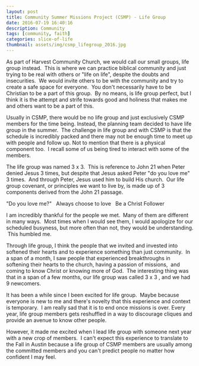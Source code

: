 ```yaml
---
layout: post
title: Community Summer Missions Project (CSMP) - Life Group
date: 2016-07-19 16:40:16
description: Community
tags: [community, faith]
categories: slice-of-life
thumbnail: assets/img/csmp_lifegroup_2016.jpg
---
```


As part of Harvest Community Church, we would call our small groups, life group instead.  This is where we can practice biblical community and just trying to be real with others or "life on life", despite the doubts and insecurities.  We would invite others to be with the community and try to create a safe space for everyone.  You don't necessarily have to be Christian to be a part of this group.  By no means, is life group perfect, but I think it is the attempt and strife towards good and holiness that makes me and others want to be a part of this.

Usually in CSMP, there would be no life group and just exclusively CSMP members for the time being. Instead, the planning team decided to have life group in the summer.  The challenge in life group and with CSMP is that the schedule is incredibly packed and there may not be enough time to meet up with people and follow up. Not to mention that there is a physical component too.  I recall some of us being tired to interact with some of the members.

The life group was named 3 x 3.  This is reference to John 21 when Peter denied Jesus 3 times, but despite that Jesus asked Peter "do you love me" 3 times.  And through Peter, Jesus used him to build His church.  Our life group covenant, or principles we want to live by, is made up of 3 components derived from the John 21 passage.

"Do you love me?"
  Always choose to love
  Be a Christ Follower

I am incredibly thankful for the people we met.  Many of them are different in many ways.  Most times when I would see them, I would apologize for our scheduled busyness, but more often than not, they would be understanding.  This humbled me.

Through life group, I think the people that we invited and invested into softened their hearts and to experience something than just community.  In a span of a month, I saw people that experienced breakthroughs in softening their hearts to the church, having a passion of missions,  and coming to know Christ or knowing more of God.  The interesting thing was that in a span of a few months, our life group was called 3 x 3 , and we had 9 newcomers.

It has been a while since I been excited for life group.  Maybe because everyone is new to me and there's novelty that this experience and context is temporary.  I am really sad that it is to end once missions is over. Every year, life group members gets reshuffled in a way to discourage cliques and provide an avenue to know other people.

However, it made me excited when I lead life group with someone next year with a new crop of members.  I can't expect this experience to translate to the Fall in Austin because a life group of CSMP members are usually among the committed members and you can't predict people no matter how confident I may feel.
